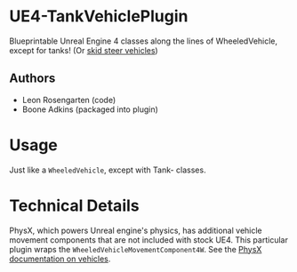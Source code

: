 # UE4-TankVehiclePlugin
Blueprintable Unreal Engine 4 classes along the lines of WheeledVehicle, except for tanks! (Or [skid steer vehicles](https://en.wikipedia.org/wiki/Skid-steer_loader))

## Authors
- Leon Rosengarten (code)
- Boone Adkins (packaged into plugin)

# Usage
Just like a ```WheeledVehicle```, except with Tank- classes.

# Technical Details
PhysX, which powers Unreal engine's physics, has additional vehicle movement components that are not included with stock UE4. This particular plugin wraps the ```WheeledVehicleMovementComponent4W```. See the [PhysX documentation on vehicles](docs.nvidia.com/gameworks/content/gameworkslibrary/physx/guide/Manual/Vehicles.html).
